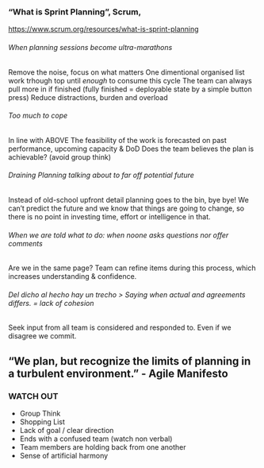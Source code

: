 
### “What is Sprint Planning”, Scrum,  
https://www.scrum.org/resources/what-is-sprint-planning

###### When planning sessions become ultra-marathons
Remove the noise, focus on what matters
One dimentional organised list work trhough top until *enough* to consume this cycle
The team can always pull more in if finished (fully finished = deployable state by a simple button press)
Reduce distractions, burden and overload

###### Too much to cope
In line with ABOVE
The feasibility of the work is forecasted on past performance, upcoming capacity & DoD
Does the team believes the plan is achievable? (avoid group think)

###### Draining Planning talking about to far off potential future
Instead of old-school upfront detail planning goes to the bin, bye bye! We can’t predict the future and we know that things are going to change, so there is no point in investing time, effort or intelligence in that. 

###### When we are told what to do: when noone asks questions nor offer comments
Are we in the same page?
Team can refine items during this process, which increases understanding & confidence.

###### *Del dicho al hecho hay un trecho* > Saying when actual and agreements differs. = lack of cohesion
Seek input from all team is considered and responded to. 
Even if we disagree we commit.

## “We plan, but recognize the limits of planning in a turbulent environment.” - Agile Manifesto

### WATCH OUT
* Group Think
* Shopping List
* Lack of goal / clear direction
* Ends with a confused team (watch non verbal)
* Team members are holding back from one another
* Sense of artificial harmony
